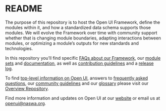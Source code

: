 # README

The purpose of this repository is to host the Open UI Framework, define the modules within it, and how a standardized data schema supports those modules. We will evolve the Framework over time with community support whether that is changing module boundaries, adapting interactions between modules, or optimizing a module’s outputs for new standards and technologies. 

In this repository you’ll find specific [FAQs about our Framework](https://github.com/NASWA-OpenUI/Open-UI-Framework/tree/main/Framework%20FAQs), our [module sets](https://github.com/NASWA-OpenUI/Open-UI-Framework/blob/main/Open%20UI%20Module%20Set.md) and [documentation](https://github.com/NASWA-OpenUI/Open-UI-Framework/tree/main/Module%20Documentation), as well as [contribution guidelines](https://github.com/NASWA-OpenUI/Open-UI-Framework/tree/main/Contribution%20Guidelines) and a [release log](https://github.com/NASWA-OpenUI/Open-UI-Framework/blob/main/Release%20Log.md). 

To find [top-level information on Open UI](https://github.com/NASWA-OpenUI/Overview/blob/main/About%20the%20Initiative.md), answers to [frequently asked questions](https://github.com/NASWA-OpenUI/Overview/blob/main/FAQs.md), our [community guidelines](https://github.com/NASWA-OpenUI/Overview/blob/main/Community%20Guidelines.md) and our [glossary](https://github.com/NASWA-OpenUI/Overview/blob/main/Open%20UI%20Glossary.md) please visit our [Overview Repository](https://github.com/NASWA-OpenUI/Overview).

Find more information and updates on Open UI at our [website](https://www.naswa.org/open-ui-initiative) or email us at [openui@naswa.org](mailto:openui@naswa.org).

